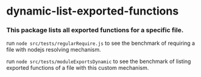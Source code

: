 # dynamic-list-exported-functions

### This package lists all exported functions for a specific file.

run `node src/tests/regularRequire.js` to see the benchmark of requiring a file with nodejs resolving mechanism.

run `node src/tests/moduleExportsDynamic` to see the benchmark of listing exported functions of a file with this custom mechanism.
